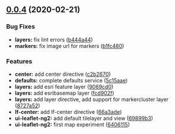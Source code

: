 ## [0.0.4](https://github.com/canvasoft/ng-leaflet/compare/6406115fe9d6cf3a000014db820bf5e516a4e43b...0.0.4) (2020-02-21)


### Bug Fixes

* **layers:** fix lint errors ([b444a44](https://github.com/canvasoft/ng-leaflet/commit/b444a44d8dc3c35852052e952ae439087ebc5a69))
* **markers:** fix image url for markers ([b1fc480](https://github.com/canvasoft/ng-leaflet/commit/b1fc48097c1ec1aa9a13a4d9bb25433de0b572f6))


### Features

* **center:** add center directive ([c2b2670](https://github.com/canvasoft/ng-leaflet/commit/c2b267054a3b125c27d8ef2ea797f2bd99b9f916))
* **defaults:** complete defaults service ([5c15aae](https://github.com/canvasoft/ng-leaflet/commit/5c15aae6ecd1732f8e1accf26a9c8216fd40a616))
* **layers:** add esri feature layer ([9069cd0](https://github.com/canvasoft/ng-leaflet/commit/9069cd0deaf580b3fed93f6ddfb971a0d2372430))
* **layers:** add esribasemap layer ([fcd902f](https://github.com/canvasoft/ng-leaflet/commit/fcd902fd78cfe3a61d9cafbcd239aac96c36b6bd))
* **layers:** add layer directive, add support for markercluster layer ([8727a52](https://github.com/canvasoft/ng-leaflet/commit/8727a525565364cc31af5a44deced781e6c516dc))
* **lf-center:** add lf-center directive ([66a3ade](https://github.com/canvasoft/ng-leaflet/commit/66a3adecfb1969063b8d2e642b64d675e0107617))
* **ui-leaflet-ng2:** add default tilelayer and view ([69899b3](https://github.com/canvasoft/ng-leaflet/commit/69899b35bb44bef66abd32b317dd9bb4b2c4e60b))
* **ui-leaflet-ng2:** first map experiment ([6406115](https://github.com/canvasoft/ng-leaflet/commit/6406115fe9d6cf3a000014db820bf5e516a4e43b))



